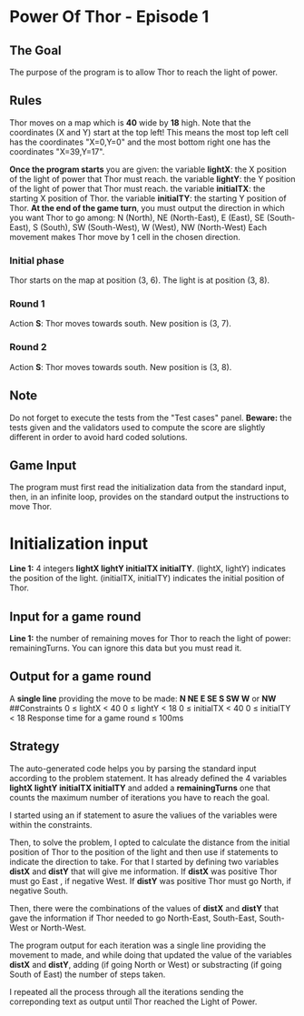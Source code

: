 # Power Of Thor - Episode 1
## The Goal
The purpose of the program is to allow Thor to reach the light of power.
## Rules
Thor moves on a map which is **40** wide by **18** high. Note that the coordinates (X and Y) start at the top left! This means the most top left cell has the coordinates "X=0,Y=0" and the most bottom right one has the coordinates "X=39,Y=17".

**Once the program starts** you are given:
the variable **lightX**: the X position of the light of power that Thor must reach.
the variable **lightY**: the Y position of the light of power that Thor must reach.
the variable **initialTX**: the starting X position of Thor.
the variable **initialTY**: the starting Y position of Thor.
**At the end of the game turn**, you must output the direction in which you want Thor to go among: N (North), NE (North-East), E (East), SE (South-East), S (South), SW (South-West), W (West), NW (North-West)
Each movement makes Thor move by 1 cell in the chosen direction.
### Initial phase
Thor starts on the map at position (3, 6). The light is at position (3, 8).
### Round 1
Action **S**: Thor moves towards south.
New position is (3, 7).
### Round 2
Action **S**: Thor moves towards south.
New position is (3, 8).

## Note
Do not forget to execute the tests from the "Test cases" panel.
**Beware:** the tests given and the validators used to compute the score are slightly different in order to avoid hard coded solutions.
##	Game Input
The program must first read the initialization data from the standard input, then, in an infinite loop, provides on the standard output the instructions to move Thor.
# Initialization input
**Line 1:** 4 integers **lightX lightY initialTX initialTY**. (lightX, lightY) indicates the position of the light. (initialTX, initialTY) indicates the initial position of Thor.
## Input for a game round
**Line 1:** the number of remaining moves for Thor to reach the light of power: remainingTurns. You can ignore this data but you must read it.
## Output for a game round
A **single line** providing the move to be made: **N NE E SE S SW W** or **NW**
##Constraints
0 ≤ lightX < 40
0 ≤ lightY < 18
0 ≤ initialTX < 40
0 ≤ initialTY < 18
Response time for a game round ≤ 100ms

## Strategy
The auto-generated code helps you by parsing the standard input according to the problem statement. It has already defined the 4 variables **lightX lightY initialTX initialTY** and added a **remainingTurns** one that counts the maximum number of iterations you have to reach the goal. 

I started using an if statement to asure the valiues of the variables were within the constraints.

Then, to solve the problem, I opted to calculate the distance from the initial position of Thor to the position of the light and then use if statements to indicate the direction to take. For that I started by defining two variables **distX** and **distY** that will give me information. If **distX** was positive Thor must go East , if negative West. If **distY** was positive Thor must go North, if negative South.

Then, there were the combinations of the values of **distX** and **distY** that gave the information if Thor needed to go North-East, South-East, South-West or North-West.

The program output for each iteration was a single line providing the movement to made, and while doing that updated the value of the variables **distX** and **distY**, adding (if going North or West) or substracting (if going South of East) the number of steps taken.

I repeated all the process through all the iterations sending the correponding text as output until Thor reached the Light of Power.
